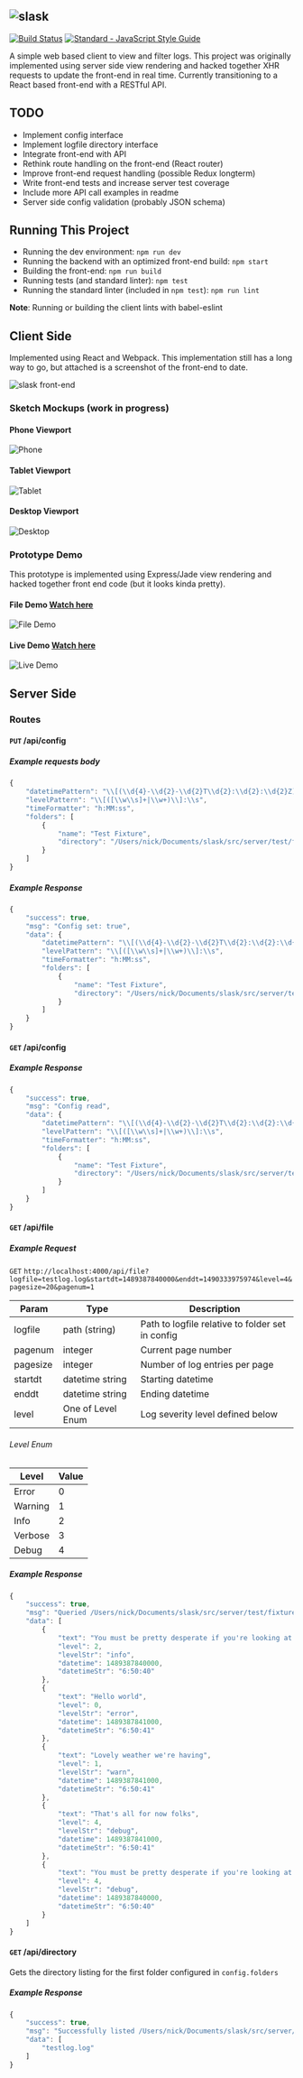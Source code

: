 ![slask](/images/slask.png)
---
[![Build Status](https://travis-ci.org/nvandoorn/slask.svg?branch=master)](https://travis-ci.org/nvandoorn/slask) [![Standard - JavaScript Style Guide](https://img.shields.io/badge/code_style-standard-brightgreen.svg)](https://standardjs.com)


A simple web based client to view and filter logs. This project was originally implemented using server side view rendering and hacked together XHR requests to update the front-end in real time. Currently transitioning to a React based front-end with a RESTful API.

## TODO
- Implement config interface
- Implement logfile directory interface
- Integrate front-end with API
- Rethink route handling on the front-end (React router)
- Improve front-end request handling (possible Redux longterm)
- Write front-end tests and increase server test coverage
- Include more API call examples in readme
- Server side config validation (probably JSON schema)

## Running This Project
- Running the dev environment: `npm run dev`
- Running the backend with an optimized front-end build: `npm start`
- Building the front-end: `npm run build`
- Running tests (and standard linter): `npm test`
- Running the standard linter (included in `npm test`): `npm run lint`

**Note**: Running or building the client lints with babel-eslint

## Client Side
Implemented using React and Webpack. This implementation still has a long way to go, but attached is a screenshot of the front-end to date.

![slask front-end](/images/front-end.png "slask front-end")

### Sketch Mockups (work in progress)

#### Phone Viewport
![Phone](/mockup/phone.png?raw=true&dt=18  "Phone")

#### Tablet Viewport
![Tablet](/mockup/tablet.png?raw=true&dt=18  "Tablet")

#### Desktop Viewport
![Desktop](/mockup/desktop.png?raw=true&dt=18 "Desktop")

### Prototype Demo
This prototype is implemented using Express/Jade view rendering and hacked together front end code (but it looks kinda pretty).

#### File Demo [Watch here](https://www.youtube.com/watch?v=JDvBDKce0lI)
![File Demo](/images/file.png?raw=true "File Demo")


#### Live Demo [Watch here](https://www.youtube.com/watch?v=iQANjRNFcqE)
![Live Demo](/images/live.png?raw=true "Live Demo")

## Server Side

### Routes

#### `PUT` /api/config

##### Example requests body
```javascript
{
	"datetimePattern": "\\[(\\d{4}-\\d{2}-\\d{2}T\\d{2}:\\d{2}:\\d{2}Z)\\]",
	"levelPattern": "\\[([\\w\\s]+|\\w+)\\]:\\s",
	"timeFormatter": "h:MM:ss",
	"folders": [
		{
			"name": "Test Fixture",
			"directory": "/Users/nick/Documents/slask/src/server/test/fixtures"
		}
	]
}
```

##### Example Response
```javascript
{
	"success": true,
	"msg": "Config set: true",
	"data": {
		"datetimePattern": "\\[(\\d{4}-\\d{2}-\\d{2}T\\d{2}:\\d{2}:\\d{2}Z)\\]",
		"levelPattern": "\\[([\\w\\s]+|\\w+)\\]:\\s",
		"timeFormatter": "h:MM:ss",
		"folders": [
			{
				"name": "Test Fixture",
				"directory": "/Users/nick/Documents/slask/src/server/test/fixtures"
			}
		]
	}
}
```

#### `GET` /api/config

##### Example Response
```javascript
{
	"success": true,
	"msg": "Config read",
	"data": {
		"datetimePattern": "\\[(\\d{4}-\\d{2}-\\d{2}T\\d{2}:\\d{2}:\\d{2}Z)\\]",
		"levelPattern": "\\[([\\w\\s]+|\\w+)\\]:\\s",
		"timeFormatter": "h:MM:ss",
		"folders": [
			{
				"name": "Test Fixture",
				"directory": "/Users/nick/Documents/slask/src/server/test/fixtures"
			}
		]
	}
}
```
#### `GET` /api/file

##### Example Request

`GET` `http://localhost:4000/api/file?logfile=testlog.log&startdt=1489387840000&enddt=1490333975974&level=4&pagesize=20&pagenum=1`

|  Param   |       Type        |                   Description                    |
| -------- | ----------------- | ------------------------------------------------ |
| logfile  | path (string)     | Path to logfile relative to folder set in config |
| pagenum  | integer           | Current page number                             |
| pagesize | integer           | Number of log entries per page                   |
| startdt  | datetime string   | Starting datetime                                |
| enddt    | datetime string   | Ending datetime                                  |
| level    | One of Level Enum | Log severity level defined below                 |

###### Level Enum

|  Level  | Value |
| ------- | ----- |
| Error   | 0     |
| Warning | 1     |
| Info    | 2     |
| Verbose | 3     |
| Debug   | 4     |

##### Example Response
```javascript
{
	"success": true,
	"msg": "Queried /Users/nick/Documents/slask/src/server/test/fixtures/testlog.log",
	"data": [
		{
			"text": "You must be pretty desperate if you're looking at the logs",
			"level": 2,
			"levelStr": "info",
			"datetime": 1489387840000,
			"datetimeStr": "6:50:40"
		},
		{
			"text": "Hello world",
			"level": 0,
			"levelStr": "error",
			"datetime": 1489387841000,
			"datetimeStr": "6:50:41"
		},
		{
			"text": "Lovely weather we're having",
			"level": 1,
			"levelStr": "warn",
			"datetime": 1489387841000,
			"datetimeStr": "6:50:41"
		},
		{
			"text": "That's all for now folks",
			"level": 4,
			"levelStr": "debug",
			"datetime": 1489387841000,
			"datetimeStr": "6:50:41"
		},
		{
			"text": "You must be pretty desperate if you're looking at the logs",
			"level": 4,
			"levelStr": "debug",
			"datetime": 1489387840000,
			"datetimeStr": "6:50:40"
		}
	]
}
```

#### `GET` /api/directory

Gets the directory listing for the first folder configured in `config.folders`

##### Example Response
```javascript
{
	"success": true,
	"msg": "Successfully listed /Users/nick/Documents/slask/src/server/test/fixtures",
	"data": [
		"testlog.log"
	]
}
```

